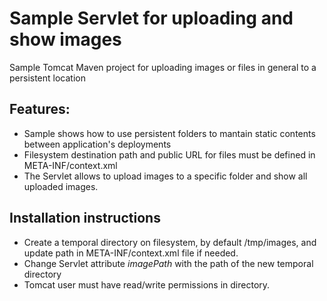 Sample Servlet for uploading and show images
==========

Sample Tomcat Maven project for uploading images or files in general to a persistent location

Features:
-------------
- Sample shows how to use persistent folders to mantain static contents between application's deployments
- Filesystem destination path and public URL for files must be defined in META-INF/context.xml
- The Servlet allows to upload images to a specific folder and show all uploaded images.

Installation instructions
----------------
* Create a temporal directory on filesystem, by default /tmp/images, and update path in META-INF/context.xml file if needed.
* Change Servlet attribute *imagePath* with the path of the new temporal directory 
* Tomcat user must have read/write permissions in directory.